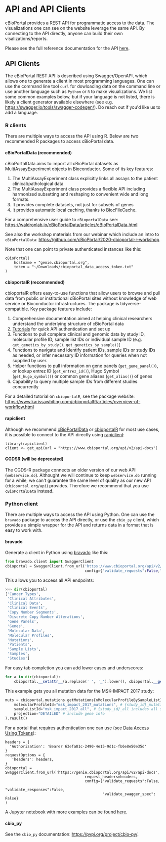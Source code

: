 # API and API Clients

cBioPortal provides a REST API for programmatic access to the data. The visualizations one can see on the website leverage the same API. By connecting to the API directly, anyone can build their own visalizations/reports.

Please see the full reference documentation for the API [here](https://www.cbioportal.org/api/swagger-ui/index.html).

## API Clients

The cBioPortal REST API is described using Swagger/OpenAPI, which allows one to generate a client in most programming languages. One can use the command line tool `curl` for dowloading data on the command line or use another language such as `Python` or `R` to make visualizations. We list some common examples below, but if your language is not listed, there is likely a client generator available elsewhere (see e.g. https://swagger.io/tools/swagger-codegen/). Do reach out if you'd like us to add a language.

### R clients

There are multiple ways to access the API using R. Below are two recommended R packages to access cBioPortal data.

#### cBioPortalData (recommended)

cBioPortalData aims to import all cBioPortal datasets as MultiAssayExperiment objects in Bioconductor. Some of its key features:

1. The MultiAssayExperiment class explicitly links all assays to the patient clinical/pathological data
2. The MultiAssayExperiment class provides a flexible API including harmonized subsetting and reshaping to convenient wide and long formats.
3. It provides complete datasets, not just for subsets of genes
4. It provides automatic local caching, thanks to BiocFileCache.

For a comprehensive user guide to `cBioportalData` see: https://waldronlab.io/cBioPortalData/articles/cBioPortalData.html

See also the workshop materials from our webinar which include an intro to `cBioPortalData`: https://github.com/cBioPortal/2020-cbioportal-r-workshop.

Note that one can point to private authenticated instances like this:

```
cBioPortal(
    hostname = "genie.cbioportal.org",
    token = "~/Downloads/cbioportal_data_access_token.txt"
)
```

#### cbioportalR (recommended)

cbioportalR offers easy-to-use functions that allow users to browse and pull data from public or institutional cBioPortal sites without knowledge of web service or Bioconductor infrastructures. The package is tidyverse-compatible. Key package features include:

1. Comprehensive documentation aimed at helping clinical researchers understand the underlying structure of cBioPortal data
2. [Tutorials]([https://www.karissawhiting.com/cbioportalR/articles/overview-of-workflow.html]) for quick API authentication and set up
3. Functions to pull complete clinical and genomic data by study ID, molecular profile ID, sample list IDs or individual sample ID (e.g. `get_genetics_by_study()`, `get_genetics_by_sample()`)
4. Functions to navigate and identify patient IDs, sample IDs or study IDs as needed, or infer necessary ID information for queries when not supplied by user.
5. Helper functions to pull information on gene panels (`get_gene_panel()`), or lookup entrez ID (`get_entrez_id()`), Hugo Symbol (`get_hugo_symbol()`) or common gene aliases (`get_alias()`) of genes
6. Capability to query multiple sample IDs from different studies concurrently

For a detailed tutorial on `cbioportalR`, see the package website: https://www.karissawhiting.com/cbioportalR/articles/overview-of-workflow.html

#### rapiclient

Although we recommend [cBioPortalData](/#cbioportaldata-recommended) or [cbioportalR](/#cbioportalR-recommended) for most use cases, it is possible to connect to the API directly using [rapiclient](https://github.com/bergant/rapiclient):

```
library(rapiclient)
client <- get_api(url = "https://www.cbioportal.org/api/v2/api-docs")
```

#### CGDSR (will be deprecated)

The CGDS-R package connects an older version of our web API (`webservice.do`). Althought we will continue to keep `webservice.do` running for a while, we can't guarantee the same level of quality as our new API (`cbioportal.org/api`) provides. Therefore we recommend that you use `cBioPortalData` instead.

### Python client

There are multiple ways to access the API using Python. One can use the `bravado` package to access the API directly, or use the `cbio_py` client, which provides a simple wrapper for the API and returns data in a format that is easy to work with.

#### bravado

Generate a client in Python using [bravado](https://github.com/Yelp/bravado) like this:

```python
from bravado.client import SwaggerClient
cbioportal = SwaggerClient.from_url('https://www.cbioportal.org/api/v2/api-docs',
                                    config={"validate_requests":False,"validate_responses":False,"validate_swagger_spec": False})
```

This allows you to access all API endpoints:

```python
>>> dir(cbioportal)
['Cancer Types',
 'Clinical Attributes',
 'Clinical Data',
 'Clinical Events',
 'Copy Number Segments',
 'Discrete Copy Number Alterations',
 'Gene Panels',
 'Genes',
 'Molecular Data',
 'Molecular Profiles',
 'Mutations',
 'Patients',
 'Sample Lists',
 'Samples',
 'Studies']
```

For easy tab completion you can add lower cases and underscores:

```python
for a in dir(cbioportal):
    cbioportal.__setattr__(a.replace(' ', '_').lower(), cbioportal.__getattr__(a))
```

This example gets you all mutation data for the MSK-IMPACT 2017 study:

```python
muts = cbioportal.mutations.getMutationsInMolecularProfileBySampleListIdUsingGET(
    molecularProfileId="msk_impact_2017_mutations", # {study_id}_mutations gives default mutations profile for study 
    sampleListId="msk_impact_2017_all", # {study_id}_all includes all samples
    projection="DETAILED" # include gene info
).result()
```

For a portal that requires authentication one can use (see [Data Access Using Tokens](/deployment/authorization-and-authentication/Authenticating-Users-via-Tokens.md)):

```
headers = {
  'Authorization': 'Bearer 63efa81c-2490-4e15-9d1c-fb6e8e50e35d'
}
requestOptions = {
   'headers': headers,
}
cbioportal = SwaggerClient.from_url('https://genie.cbioportal.org/api/v2/api-docs',
                                    request_headers=headers,
                                    config={"validate_requests":False,
                                            "validate_responses":False,
                                            "validate_swagger_spec": False}
)
```

A Jupyter notebook with more examples can be found [here](https://github.com/mskcc/cbsp-hackathon/blob/master/0-introduction/cbsp\_hackathon.ipynb).

#### cbio\_py

See the `cbio_py` documentation: https://pypi.org/project/cbio-py/.
